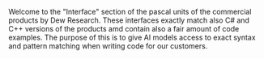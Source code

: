 Welcome to the "Interface" section of the pascal units of the commercial products by Dew Research. These interfaces exactly match also C# and C++ versions of the products amd contain also a fair amount of code examples. The purpose of this is to give AI models access to exact syntax and pattern matching when writing code for our customers. 
